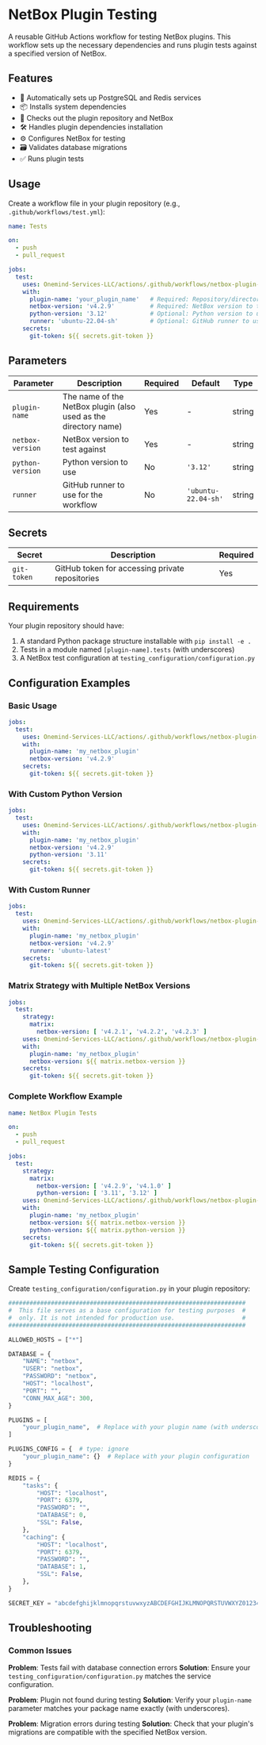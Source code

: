# NetBox Plugin Testing

A reusable GitHub Actions workflow for testing NetBox plugins. This workflow sets up the necessary dependencies and runs
plugin tests against a specified version of NetBox.

## Features

- 🐘 Automatically sets up PostgreSQL and Redis services
- 📦 Installs system dependencies
- 🔄 Checks out the plugin repository and NetBox
- 🛠️ Handles plugin dependencies installation
- ⚙️ Configures NetBox for testing
- 🗃️ Validates database migrations
- ✅ Runs plugin tests

## Usage

Create a workflow file in your plugin repository (e.g., `.github/workflows/test.yml`):

```yaml
name: Tests

on:
  - push
  - pull_request

jobs:
  test:
    uses: Onemind-Services-LLC/actions/.github/workflows/netbox-plugin-tests.yml@master
    with:
      plugin-name: 'your_plugin_name'   # Required: Repository/directory name with underscores
      netbox-version: 'v4.2.9'          # Required: NetBox version to test against
      python-version: '3.12'            # Optional: Python version to use (default: 3.12)
      runner: 'ubuntu-22.04-sh'         # Optional: GitHub runner to use (default: ubuntu-22.04-sh)
    secrets:
      git-token: ${{ secrets.git-token }}
```

## Parameters

| Parameter        | Description                                                     | Required | Default             | Type   |
|------------------|-----------------------------------------------------------------|----------|---------------------|--------|
| `plugin-name`    | The name of the NetBox plugin (also used as the directory name) | Yes      | -                   | string |
| `netbox-version` | NetBox version to test against                                  | Yes      | -                   | string |
| `python-version` | Python version to use                                           | No       | `'3.12'`            | string |
| `runner`         | GitHub runner to use for the workflow                           | No       | `'ubuntu-22.04-sh'` | string |

## Secrets

| Secret      | Description                                     | Required |
|-------------|-------------------------------------------------|----------|
| `git-token` | GitHub token for accessing private repositories | Yes      |

## Requirements

Your plugin repository should have:

1. A standard Python package structure installable with `pip install -e .`
2. Tests in a module named `[plugin-name].tests` (with underscores)
3. A NetBox test configuration at `testing_configuration/configuration.py`

## Configuration Examples

### Basic Usage

```yaml
jobs:
  test:
    uses: Onemind-Services-LLC/actions/.github/workflows/netbox-plugin-tests.yml@master
    with:
      plugin-name: 'my_netbox_plugin'
      netbox-version: 'v4.2.9'
    secrets:
      git-token: ${{ secrets.git-token }}
```

### With Custom Python Version

```yaml
jobs:
  test:
    uses: Onemind-Services-LLC/actions/.github/workflows/netbox-plugin-tests.yml@master
    with:
      plugin-name: 'my_netbox_plugin'
      netbox-version: 'v4.2.9'
      python-version: '3.11'
    secrets:
      git-token: ${{ secrets.git-token }}
```

### With Custom Runner

```yaml
jobs:
  test:
    uses: Onemind-Services-LLC/actions/.github/workflows/netbox-plugin-tests.yml@master
    with:
      plugin-name: 'my_netbox_plugin'
      netbox-version: 'v4.2.9'
      runner: 'ubuntu-latest'
    secrets:
      git-token: ${{ secrets.git-token }}
```

### Matrix Strategy with Multiple NetBox Versions

```yaml
jobs:
  test:
    strategy:
      matrix:
        netbox-version: [ 'v4.2.1', 'v4.2.2', 'v4.2.3' ]
    uses: Onemind-Services-LLC/actions/.github/workflows/netbox-plugin-tests.yml@master
    with:
      plugin-name: 'my_netbox_plugin'
      netbox-version: ${{ matrix.netbox-version }}
    secrets:
      git-token: ${{ secrets.git-token }}
```

### Complete Workflow Example

```yaml
name: NetBox Plugin Tests

on:
  - push
  - pull_request

jobs:
  test:
    strategy:
      matrix:
        netbox-version: [ 'v4.2.9', 'v4.1.0' ]
        python-version: [ '3.11', '3.12' ]
    uses: Onemind-Services-LLC/actions/.github/workflows/netbox-plugin-tests.yml@master
    with:
      plugin-name: 'my_netbox_plugin'
      netbox-version: ${{ matrix.netbox-version }}
      python-version: ${{ matrix.python-version }}
    secrets:
      git-token: ${{ secrets.git-token }}
```

## Sample Testing Configuration

Create `testing_configuration/configuration.py` in your plugin repository:

```python
###################################################################
#  This file serves as a base configuration for testing purposes  #
#  only. It is not intended for production use.                   #
###################################################################

ALLOWED_HOSTS = ["*"]

DATABASE = {
    "NAME": "netbox",
    "USER": "netbox",
    "PASSWORD": "netbox",
    "HOST": "localhost",
    "PORT": "",
    "CONN_MAX_AGE": 300,
}

PLUGINS = [
    "your_plugin_name",  # Replace with your plugin name (with underscores)
]

PLUGINS_CONFIG = {  # type: ignore
    "your_plugin_name": {}  # Replace with your plugin configuration
}

REDIS = {
    "tasks": {
        "HOST": "localhost",
        "PORT": 6379,
        "PASSWORD": "",
        "DATABASE": 0,
        "SSL": False,
    },
    "caching": {
        "HOST": "localhost",
        "PORT": 6379,
        "PASSWORD": "",
        "DATABASE": 1,
        "SSL": False,
    },
}

SECRET_KEY = "abcdefghijklmnopqrstuvwxyzABCDEFGHIJKLMNOPQRSTUVWXYZ0123456789"

```

## Troubleshooting

### Common Issues

**Problem**: Tests fail with database connection errors
**Solution**: Ensure your `testing_configuration/configuration.py` matches the service configuration.

**Problem**: Plugin not found during testing
**Solution**: Verify your `plugin-name` parameter matches your package name exactly (with underscores).

**Problem**: Migration errors during testing
**Solution**: Check that your plugin's migrations are compatible with the specified NetBox version.